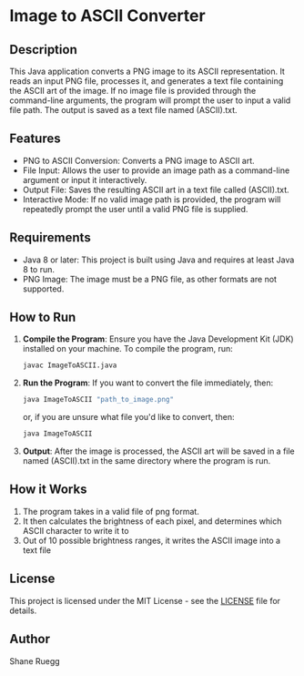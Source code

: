 # Image to ASCII Converter
## Description
This Java application converts a PNG image to its ASCII representation. It reads an input PNG file, processes it, and generates a text file containing the ASCII art of the image. If no image file is provided through the command-line arguments, the program will prompt the user to input a valid file path. The output is saved as a text file named (ASCII).txt.

## Features
- PNG to ASCII Conversion: Converts a PNG image to ASCII art.
- File Input: Allows the user to provide an image path as a command-line argument or input it interactively.
- Output File: Saves the resulting ASCII art in a text file called (ASCII).txt.
- Interactive Mode: If no valid image path is provided, the program will repeatedly prompt the user until a valid PNG file is supplied.

## Requirements
- Java 8 or later: This project is built using Java and requires at least Java 8 to run.
- PNG Image: The image must be a PNG file, as other formats are not supported.

## How to Run

1. **Compile the Program**:
   Ensure you have the Java Development Kit (JDK) installed on your machine. To compile the program, run:
   
   ```bash
   javac ImageToASCII.java
   ```

2. **Run the Program**:
   If you want to convert the file immediately, then:
   
   ```bash
   java ImageToASCII "path_to_image.png"
   ```
   or, if you are unsure what file you'd like to convert, then:

   ```bash
   java ImageToASCII
   ```
3. **Output**:
   After the image is processed, the ASCII art will be saved in a file named (ASCII).txt in the same directory where the program is run.

## How it Works
1. The program takes in a valid file of png format.
2. It then calculates the brightness of each pixel, and determines which ASCII character to write it to
3. Out of 10 possible brightness ranges, it writes the ASCII image into a text file

## License
This project is licensed under the MIT License - see the [LICENSE](LICENSE) file for details.

## Author
Shane Ruegg
